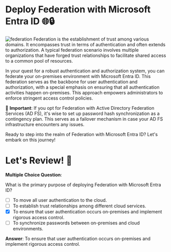 # Deploy Federation with Microsoft Entra ID 🌐🔒

![federation](https://learn.microsoft.com/en-us/training/wwl-azure/hybrid-identity/media/az500-federation-azure-active-directory-bf89fc44.png)
Federation is the establishment of trust among various domains. It encompasses trust in terms of authentication and often extends to authorization. A typical federation scenario involves multiple organizations that have forged trust relationships to facilitate shared access to a common pool of resources.

In your quest for a robust authentication and authorization system, you can federate your on-premises environment with Microsoft Entra ID. This federation serves as the backbone for user authentication and authorization, with a special emphasis on ensuring that all authentication activities happen on-premises. This approach empowers administrators to enforce stringent access control policies.

📢 **Important**: If you opt for Federation with Active Directory Federation Services (AD FS), it's wise to set up password hash synchronization as a contingency plan. This serves as a failover mechanism in case your AD FS infrastructure encounters any issues.

Ready to step into the realm of Federation with Microsoft Entra ID? Let's embark on this journey!

# Let's Review! 🧐

**Multiple Choice Question**:

What is the primary purpose of deploying Federation with Microsoft Entra ID?

- [ ] To move all user authentication to the cloud.
- [ ] To establish trust relationships among different cloud services.
- [x] To ensure that user authentication occurs on-premises and implement rigorous access control.
- [ ] To synchronize passwords between on-premises and cloud environments.

**Answer**:
To ensure that user authentication occurs on-premises and implement rigorous access control.